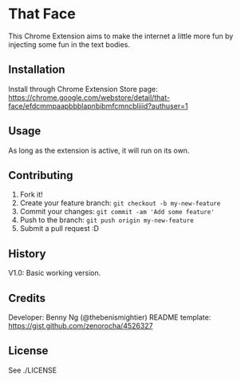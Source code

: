 # That Face

This Chrome Extension aims to make the internet a little more fun by injecting some fun in the text bodies.

## Installation

Install through Chrome Extension Store page:
https://chrome.google.com/webstore/detail/that-face/efdcmmpaapbbblapnbibmfcmncbliiid?authuser=1

## Usage

As long as the extension is active, it will run on its own.

## Contributing

1. Fork it!
2. Create your feature branch: `git checkout -b my-new-feature`
3. Commit your changes: `git commit -am 'Add some feature'`
4. Push to the branch: `git push origin my-new-feature`
5. Submit a pull request :D

## History

V1.0: Basic working version.

## Credits

Developer: Benny Ng (@thebenismightier)
README template: https://gist.github.com/zenorocha/4526327

## License

See ./LICENSE
